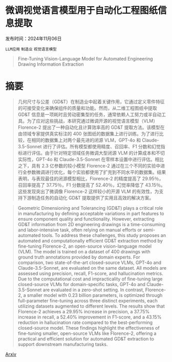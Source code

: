 # 微调视觉语言模型用于自动化工程图纸信息提取

发布时间：2024年11月06日

`LLM应用` `制造业` `视觉语言模型`

> Fine-Tuning Vision-Language Model for Automated Engineering Drawing Information Extraction

# 摘要

> 几何尺寸与公差（GD&T）在制造业中起着关键作用，它通过定义零件特征的可接受变化来确保组件的质量和功能。然而，从二维工程图纸中提取 GD&T 信息是一项耗时且劳动密集型的任务，通常依赖人工努力或半自动工具。为了应对这些挑战，本研究通过微调开源的视觉语言模型（VLM）Florence-2 提出了一种自动化且计算效率高的 GD&T 提取方法。该模型在由领域专家提供真实标注的 400 张图纸的数据集上进行训练。为了进行比较，在相同的数据集上对两个最先进的闭源 VLM，GPT-4o 和 Claude-3.5-Sonnet 进行了评估。所有模型都使用精度、召回率、F1 分数和幻觉指标进行评估。由于针对特定领域任务微调大型闭源 VLM 的计算成本和不切实际性，GPT-4o 和 Claude-3.5-Sonnet 在零样本设置中进行评估。相比之下，具有 2.3 亿参数的较小模型 Florence-2 通过在三个不同的实验中进行全参数微调进行优化，每个实验都使用了扩充到不同水平的数据集。结果表明，与表现最佳的闭源模型相比，Florence-2 的精度提高了 29.95％，召回率提高了 37.75％，F1 分数提高了 52.40％，幻觉率降低了 43.15％。这些发现突出了微调像 Florence-2 这样较小的开源 VLM 的有效性，为支持下游制造任务的自动化 GD&T 提取提供了实用且高效的解决方案。

> Geometric Dimensioning and Tolerancing (GD&T) plays a critical role in manufacturing by defining acceptable variations in part features to ensure component quality and functionality. However, extracting GD&T information from 2D engineering drawings is a time-consuming and labor-intensive task, often relying on manual efforts or semi-automated tools. To address these challenges, this study proposes an automated and computationally efficient GD&T extraction method by fine-tuning Florence-2, an open-source vision-language model (VLM). The model is trained on a dataset of 400 drawings with ground truth annotations provided by domain experts. For comparison, two state-of-the-art closed-source VLMs, GPT-4o and Claude-3.5-Sonnet, are evaluated on the same dataset. All models are assessed using precision, recall, F1-score, and hallucination metrics. Due to the computational cost and impracticality of fine-tuning large closed-source VLMs for domain-specific tasks, GPT-4o and Claude-3.5-Sonnet are evaluated in a zero-shot setting. In contrast, Florence-2, a smaller model with 0.23 billion parameters, is optimized through full-parameter fine-tuning across three distinct experiments, each utilizing datasets augmented to different levels. The results show that Florence-2 achieves a 29.95% increase in precision, a 37.75% increase in recall, a 52.40% improvement in F1-score, and a 43.15% reduction in hallucination rate compared to the best-performing closed-source model. These findings highlight the effectiveness of fine-tuning smaller, open-source VLMs like Florence-2, offering a practical and efficient solution for automated GD&T extraction to support downstream manufacturing tasks.

[Arxiv](https://arxiv.org/abs/2411.03707)